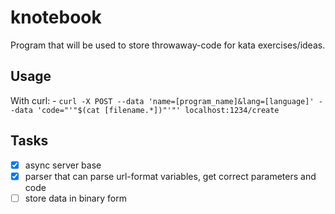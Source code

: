 # knotebook

Program that will be used to store throwaway-code for kata exercises/ideas.

## Usage

With curl:
	- `curl -X POST --data 'name=[program_name]&lang=[language]' --data 'code="'"$(cat [filename.*])"'"' localhost:1234/create`

## Tasks
- [x] async server base
- [x] parser that can parse url-format variables, get correct parameters and code
- [ ] store data in binary form
